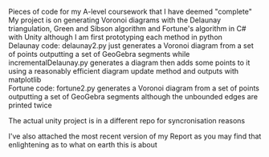 Pieces of code for my A-level coursework that I have deemed "complete"  
My project is on generating Voronoi diagrams with the Delaunay triangulation, Green and Sibson algorithm and Fortune's algorithm in C# with Unity although I am first prototyping each method in python  
Delaunay code: delaunay2.py just generates a Voronoi diagram from a set of points outputting a set of GeoGebra segments while incrementalDelaunay.py generates a diagram then adds some points to it using a reasonably efficient diagram update method and outputs with matplotlib  
Fortune code: fortune2.py generates a Voronoi diagram from a set of points outputting a set of GeoGebra segments although the unbounded edges are printed twice

The actual unity project is in a different repo for syncronisation reasons

I've also attached the most recent version of my Report as you may find that enlightening as to what on earth this is about
